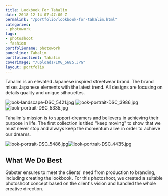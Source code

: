 ```yaml
---
title: Lookbook For Tahalim
date: 2018-12-14 07:47:00 Z
permalink: "/portfolio/lookbook-for-tahalim.html"
categories:
- photowork
tags:
- photoshoot
- fashion
portfolioname: photowork
punchline: Tahalim
portfolioclient: Tahalim
coverimage: "/uploads/IMG_5685.JPG"
layout: portfolio
---
```


Tahalim is an elevated Japanese inspired streetwear brand. The brand mixes Japanese elements with the latest trend. All designs are focusing on details quality and unique silhouettes.

![look-landscape-DSC_5421.jpg](/uploads/look-landscape-DSC_5421.jpg)
![look-portrait-DSC_3986.jpg](/uploads/look-portrait-DSC_3986.jpg)![look-portrait-DSC_5335.jpg](/uploads/look-portrait-DSC_5335.jpg)

Tahalim's mission is to support dreamers and believers in achieving their purpose in life. The first collection is titled "keep moving" to show that we must never stop and always keep the momentum alive in order to achieve our dreams.

![look-portrait-DSC_5486.jpg](/uploads/look-portrait-DSC_5486.jpg)![look-portrait-DSC_4435.jpg](/uploads/look-portrait-DSC_4435.jpg)

## What We Do Best
Gabster ensures to meet the clients' need from production to branding, including creating the lookbook. For this photoshoot, we created a suitable photoshoot concept based on the client's vision and handled the whole creative direction.

